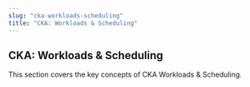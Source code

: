 ```yaml
---
slug: "cka-workloads-scheduling"
title: "CKA: Workloads & Scheduling"
---
```


## CKA: Workloads & Scheduling

This section covers the key concepts of CKA Workloads & Scheduling.
